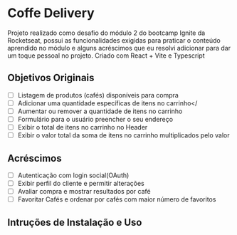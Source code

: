 # Coffe Delivery

Projeto realizado como desafio do módulo 2 do bootcamp Ignite da Rocketseat, possui as funcionalidades exigidas para praticar o conteúdo aprendido no módulo e alguns acréscimos que eu resolvi adicionar para dar um toque pessoal no projeto. Criado com React + Vite e Typescript

<!-- ##Tecnologias Utilizadas
<ul>
<li>React 18.2.0</li>
<li>Typescript 4.6.4</li>
<li>Vite 3.1.0</li>
<li>Immer 9.0.15</li>
</ul> -->


## Objetivos Originais

- [ ] Listagem de produtos (cafés) disponíveis para compra
- [ ] Adicionar uma quantidade específicas de itens no carrinho</
- [ ] Aumentar ou remover a quantidade de itens no carrinho
- [ ] Formulário para o usuário preencher o seu endereço
- [ ] Exibir o total de itens no carrinho no Header
- [ ] Exibir o valor total da soma de itens no carrinho multiplicados pelo valor

## Acréscimos
- [ ] Autenticação com login social(OAuth)
- [ ] Exibir perfil do cliente e permitir alterações
- [ ] Avaliar compra e mostrar resultados por café
- [ ] Favoritar Cafés e ordenar por cafés com maior número de favoritos
 
## Intruções de Instalação e Uso
